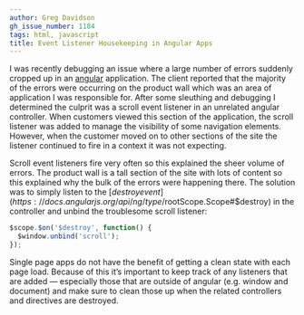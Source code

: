 ```yaml
---
author: Greg Davidson
gh_issue_number: 1184
tags: html, javascript
title: Event Listener Housekeeping in Angular Apps
---
```




I was recently debugging an issue where a large number of errors suddenly cropped up in an [angular](https://angularjs.org/) application. The client reported that the majority of the errors were occurring on the product wall which was an area of application I was responsible for. After some sleuthing and debugging I determined the culprit was a scroll event listener in an unrelated angular controller. When customers viewed this section of the application, the scroll listener was added to manage the visibility of some navigation elements. However, when the customer moved on to other sections of the site the listener continued to fire in a context it was not expecting.

Scroll event listeners fire very often so this explained the sheer volume of errors. The product wall is a tall section of the site with lots of content so this explained why the bulk of the errors were happening there. The solution was to simply listen to the [$destroy event](https://docs.angularjs.org/api/ng/type/$rootScope.Scope#$destroy) in the controller and unbind the troublesome scroll listener: 

```javascript
$scope.$on('$destroy', function() {
  $window.unbind('scroll');
});
```

Single page apps do not have the benefit of getting a clean state with each page load. Because of this it’s important to keep track of any listeners that are added — especially those that are outside of angular (e.g. window and document) and make sure to clean those up when the related controllers and directives are destroyed. 


